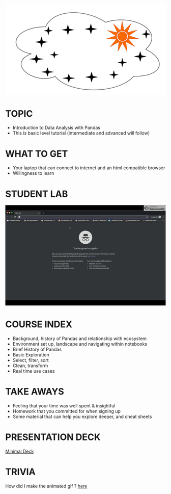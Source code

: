 ![TechSparks](Techsparks-TS-cloud-logo-new.png)
# TOPIC
- Introduction to Data Analysis with Pandas
- This is basic level tutorial (intermediate and advanced will follow)

# WHAT TO GET
- Your laptop that can connect to internet and an html compatible browser 
- Willingness to learn

# STUDENT LAB
![Labs](techsparks_jupyterhub.gif)

# COURSE INDEX
- Background, history of Pandas and relationship with ecosystem
- Environment set up, landscape and navigating within notebooks
- Brief History of Pandas
- Basic Exploration
- Select, filter, sort
- Clean, transform 
- Real time use cases

# TAKE AWAYS
- Feeling that your time was well spent & insightful
- Homework that you committed for when signing up
- Some material that can help you explore deeper, and cheat sheets 

# PRESENTATION DECK
[Minimal Deck](https://slides.com/machzqcq/deck-2)

# TRIVIA
How did I make the animated gif ? [here](https://gist.github.com/paulirish/b6cf161009af0708315c)